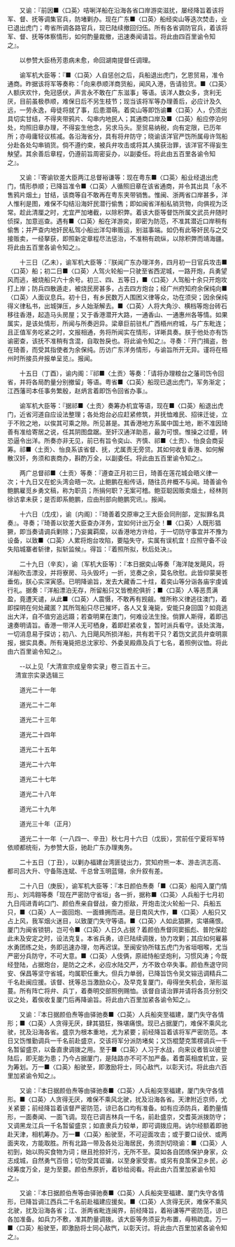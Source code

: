 <!-- { "loadSidebar": true } -->
　　又谕：『前因■〈口英〉咭唎洋船在沿海各省口岸游奕滋扰，屡经降旨着该将军、督、抚等调集官兵，防堵剿办。现在广东■〈口英〉船经奕山等迭次焚击，业已退出虎门；粤省所调各路官兵，现已陆续撤回归伍。所有各省调防官兵，着该将军、督、抚等体察情形，如何酌量裁撤，迅速奏闻请旨。将此由四百里谕令知之』。

　　以参赞大臣杨芳患病未愈，命回湖南提督任调理。

　　谕军机大臣等：『■〈口英〉人自惩创之后，兵船退出虎门，乞恩贸易，准令通商。昨据该将军等奏称：「向来恭顺洋商货船，闻风入港，告请验货。■〈口英〉人额庆欢忭，免冠感伏，声言永不敢在广东滋事」等语。该洋人数众多，贪利无厌，目前虽极恭顺，难保日后不另生枝节；现当该将军等办理善后，必应计及久远，一劳永逸，毋徒将就了事，后患潜萌。着奕山等即饬谕■〈口英〉人，仍须出具切实甘结，不得夹带鸦片、勾串内地民人；其通商口岸及■〈口英〉船应停泊何处，均照旧章办理，不得妄生他念，另求马头。至贸易纳税，向有定限，已历年所；亦毋庸轻议核减。各沿海省分，具有将弁防守；晓谕该洋官严饬所属毋许驾船分赴各处勾串销货。倘不遵约束，被兵弁攻击或将其人擒获治罪，该洋官不得妄生觖望。其余善后章程，仍遵前旨周密妥办，以副委任。将此由五百里各谕令知之』。

　　又谕：『寄谕钦差大臣两江总督裕谦等：现在粤东■〈口英〉船业经退出虎门，情形恭顺；已降旨准令■〈口英〉人循照旧章在该省通商，并令其出具「永不售鸦片烟土」甘结，该商等自不敢再在粤东夹带销售。惟闽、浙两省口岸甚多，洋人惟利是图，难保不勾结沿海奸民潜行偷售；即如闽省洋船私销货物，向俱视为泛常。趁此清厘之时，尤宜严加堵截，以除积弊。着该大臣等督饬所属文武员弁随时侦探，加意巡查。遇有■〈口英〉船在洋游奕，即密为防范，不准其潜近口岸稍有偷售；并严查内地奸民私驾小船出洋勾串贩运，别滋事端。如仍有此等奸民与之交接贩卖，一经拏获，即照新定章程尽法惩治，不准稍有疏纵，以除积弊而靖海疆。将此由五百里各谕令知之』。

　　十三日（乙未），谕军机大臣等：『朕闻广东办理洋务，四月初一日官兵攻击■〈口英〉船；初二日■〈口英〉人驾火轮船一只驶至省西泥城，一路开炮，兵勇望风而逃，被烧船只六十余号。初三、四、五等日，■〈口英〉人驾船十余只开炮攻打上岸；防兵四散遁走，被烧民房甚多，占去四方炮台；经广州府知府余保纯向■〈口英〉人面议息兵。初十日，有乡民数万人围困义律等众，功在须臾；因余保纯得义律私书，出城弹压，乡人始渐解去。■〈口英〉人将大角沙、横档等炮台砖石移往香港，起造马头房屋；又于香港潜开大路，一通香山、一通惠州各等情。如果属实，是该处情形，所闻与所奏迥异。梁章巨前驻札广西梧州府城，与广东毗连；且正值军务吃紧之时，文报相通，务将所闻实在情形，详晰具奏。朕于他处亦有饬谕密查，该抚不准稍有含混，自取咎戾也。将此谕令知之』。寻奏：『开门揖盗，咎在琦善，而受其指使者为余保纯。历访广东洋务情形，与谕旨所开无异。谨将在梧州时所接员弁报单呈览』。报闻。

　　十五日（丁酉），谕内阁：『祁■〈土贡〉等奏：「请将办理粮台之藩司饬令回省，并将各局酌量分别撤留」等语。粤省■〈口英〉船现已退出虎门，军务渐定；江西藩司本任事务繁殷，赵炳言着即饬令回省办事』。

　　谕军机大臣等：『据祁■〈土贡〉奏筹办机宜等语，现在■〈口英〉船退出虎门，近省河道自应设法整理；各处炮台必应赶紧修筑，并抚恤难民、招徕迁徙，立于不败之地，以俟其可乘之隙。所见甚是。其香港地方系属中国土地，断不准因琦善有准给寄居之说，任其阴图盘踞。至奸汉通洋助恶，最为可恨。惟操之过蹙，转恐逼令出洋。所奏亦非无见，前已有旨令奕山、齐慎、祁■〈土贡〉、怡良会商妥筹。祁■〈土贡〉、怡良系该省督、抚，尤属责无旁贷。其如何收复香港、如何解散汉奸，务须和衷商办，斟酌万全，以副委任。将此由五百里谕令知之』。

　　两广总督祁■〈土贡〉等奏：『遵查正月初三日，琦善在莲花城会晤义律一次；十九日又在蛇头湾会晤一次。止鲍鹏在船传话，随往员弁概不与闻。琦善谕令鲍鹏雇觅乡勇文稿，称为职员；所捐何职？无案可稽。鲍亚聪因贩卖烟土，经林则徐访拿未获；是否即系鲍鹏，应由刑部向鲍鹏究讯』。报闻。

　　十六日（戊戌），谕〔内阁〕：『琦善着交原审之王大臣会同刑部，定拟罪名具奏』。寻奏；『琦善以钦差大臣查办洋务，宜如何计出万全！■〈口英〉人既形猖獗，即当奏请调兵剿除；乃妄冀羁縻，以香港地方许给，于一切防守事宜并不豫为设备，以致■〈口英〉人累将炮台攻陷，要隘失守，实属有误机宜！应照守备不设失陷城寨者斩律，拟斩监候』。得旨：『着照所拟，秋后处决』。

　　二十九日（辛亥），谕〔军机大臣等〕：『本日据奕山等奏「海洋陡发飓风，将洋船吹击漂没，并将寮房、马头毁坏」一折，览奏之余，莫名欣慰。此皆仰蒙昊苍垂佑，朕心实深寅感。已明降谕旨，发去大藏香二十炷，着奕山等分诣各庙宇虔诚行礼。据奏：『洋船漂泊无存，所留船只又皆桅舵俱折；■〈口英〉人等恶贯满盈，竟遭天谴，从此■〈口英〉人震慑，不敢再有觊觎。惟所称义律逃往澳门，着即探明在何处藏匿？其所驾船只尽已摧坏，各人又复淹毙，安能只身回国？如竟逃出大洋，自不值穷追远蹑；若查明果在澳门，何难设法生捦。倘罪人斯得，着即迅速奏明请旨。香港一带洋人无可栖身，着即赶紧收复，暂时派兵看守。该处滨海，一切消息易于探访；初八、九日飓风所损洋船，共有若干只？着饬文武员弁查明禀报，据实具奏。所有淹毙把总沈家珍、外委吴殿鼎及兵丁七名，着照例议恤。将此由六百里谕令知之』。

　　--以上见「大清宣宗成皇帝实录」卷三百五十三。  
　 
清宣宗实录选辑三

　　道光二十一年

　　道光二十二年

　　道光二十三年

　　道光二十四年

　　道光二十五年

　　道光二十六年

　　道光二十七年

　　道光二十八年

　　道光二十九年

　　道光三十年（正月）

　　道光二十一年（一八四一、辛丑）秋七月十六日（戊辰），赏前任宁夏将军特依顺都统衔，为参赞大臣，驰赴广东办理夷务。

　　二十五日（丁丑），以剿办福建台湾匪徒出力，赏知府熊一本、游击洪志高、都司吕大升、守备陈连斌、千总曾玉明蓝翎，余升叙有差。

　　二十八日（庚辰），谕军机大臣等：『本日颜伯焘奏「■〈口英〉船闯入厦门情形」、刘鸿翱等奏「现在严密防守省垣」各一折，据称■〈口英〉人兵船于七月初九日闯进青屿口门、颜伯焘亲自督战，奋力拒敌，开炮击沈火轮船一只、兵船五只，■〈口英〉人一面回炮、一面蜂拥而进。是日南风大作，■〈口英〉人船只又占上风，我军烟火迷目，以致厦门失守等语。■〈口英〉人如此猖獗，实堪痛恨。厦门为闽省锁钥，岂可令■〈口英〉人日久占据？着颜伯焘督同窦振彪、普陀保趁此未及安定之时，设法克复。本省兵勇，谅已陆续调拨，协力攻剿；其应如何雇募水勇团练之处，务即迅速办理，勿再迟误。至闽安协所辖五虎门为省垣咽喉，尤当严密分兵防守，不可大意。■〈口英〉人伎俩，原祗恃船坚炮利，习惯风涛；今既经登陆，占据炮台，是防之之术，必应水陆交严，方不致仓卒失事。颜伯焘退守同安、保昌等坚守省城，均属职任重大。但兵力单弱，已降旨饬令吴文镕迅调精兵二千名赴闽应援。该督、抚等总当激励众心，及早克复厦门，毋得坐失机会，渐形滋蔓。所有阵亡将弁、兵丁，着奏明交部照例赐恤。该督自请治罪并请将各员分别交议之处，着俟收复厦门后再降谕旨。将此由六百里加紧各谕令知之』。

　　又谕：『本日据颜伯焘等由驿驰奏■〈口英〉人兵船突至福建，厦门失守各情形；■〈口英〉人贪得无厌，肆其猖狂，殊堪痛恨。现已占据厦门，难保不乘风北驶，扰及沿海各省。盛京为根本重地，尤为紧要；前经降旨着该将军严密防范。本日又饬惟勤调兵一千名前赴盛京，交该将军分派防堵矣；又饬棍楚克策楞调兵一千名暂留盛京，以备直隶调拨之用。至于■〈口英〉人习于水战，向来议者皆以彼登陆后，即无能为患；乃今占据厦门，是陆路亦不可不加严备。着耆英相度机宜，妥为筹划。万一■〈口英〉船驶至，即激励将士，同心敌忾，以彰天讨。将此由六百里加紧谕令知之』。

　　又谕：『本日据颜伯焘等由驿驰奏■〈口英〉人兵船突至福建，厦门失守各情形。■〈口英〉人贪得无厌，难保不乘风北驶，扰及沿海各省。天津附近京师，尤关紧要；前经降旨着该督严密防范，谅已各口均有准备。如有应添防兵，着酌量情形，一面奏闻、一面飞调。现在已调吉林兵一千名，前赴盛京，交耆英派拨防守；又调黑龙江兵一千名暂留盛京；如直隶兵力较单，即可调拨应用。讷尔经额着即驰赴天津，相机筹办。万一■〈口英〉船驶至，不可迎面攻击；或于要口设伏、或两面夹攻，方能取胜。所有北路一带及各处沿海居民，务须剀切晓谕：■〈口英〉人初到，始以购买食物为词；继且抢掠奸污，无所不至。莫如各自团练保护身家，众志成城，自然勇气百倍；切勿受其诓骗，以至身家受害。或另有良策保卫乡民，必经筹度万全，是为至要。颜伯焘原折，着钞给阅看。将此由六百里加紧谕令知之』。

　　又谕：『本日据颜伯焘等由驿驰奏■〈口英〉人兵船突至福建、厦门失守各情形，已降旨调江西兵二千名前赴福建应援矣。■〈口英〉人贪得无厌，难保不乘风北驶，扰及沿海各省；江、浙两省毗连闽界，前经降旨，着裕谦等严密防范，谅已各加准备。如兵力不敷，准其酌量调拨。该大臣等务须妥为布置，毋稍疏虞。万一■〈口英〉船驶至，即激励将士同心敌忾，以彰天讨。将此由六百里加紧各谕令知之』。

